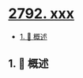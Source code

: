 # [2792. xxx](https://github.com/Tdahuyou/TNotes.leetcode/tree/main/notes/2792.%20xxx)

<!-- region:toc -->

- [1. 📝 概述](#1--概述)

<!-- endregion:toc -->

## 1. 📝 概述
